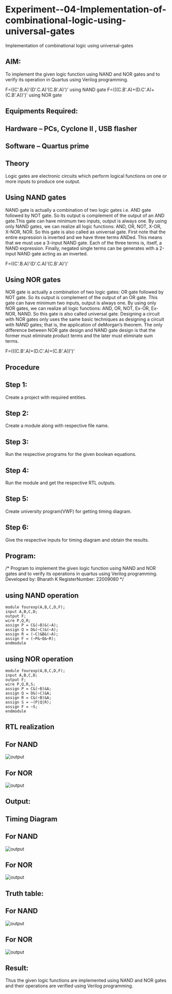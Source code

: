# Experiment--04-Implementation-of-combinational-logic-using-universal-gates
Implementation of combinational logic using universal-gates
 
## AIM:
To implement the given logic function using NAND and NOR gates and to verify its operation in Quartus using Verilog programming.

F=((C'.B.A)'(D'.C.A)'(C.B'.A)')' using NAND gate
F=(((C.B'.A)+(D.C'.A)+(C.B'.A))')' using NOR gate
## Equipments Required:
## Hardware – PCs, Cyclone II , USB flasher
## Software – Quartus prime


## Theory
Logic gates are electronic circuits which perform logical functions on one or more inputs to produce one output. 

## Using NAND gates
NAND gate is actually a combination of two logic gates i.e. AND gate followed by NOT gate. So its output is complement of the output of an AND gate.This gate can have minimum two inputs, output is always one. By using only NAND gates, we can realize all logic functions: AND, OR, NOT, X-OR, X-NOR, NOR. So this gate is also called as universal gate. First note that the entire expression is inverted and we have three terms ANDed. This means that we must use a 3-input NAND gate. Each of the three terms is, itself, a NAND expression. Finally, negated single terms can be generates with a 2-input NAND gate acting as an inverted.

F=((C'.B.A)'(D'.C.A)'(C.B'.A)')'

## Using NOR gates
NOR gate is actually a combination of two logic gates: OR gate followed by NOT gate. So its output is complement of the output of an OR gate. This gate can have minimum two inputs, output is always one. By using only NOR gates, we can realize all logic functions: AND, OR, NOT, Ex-OR, Ex-NOR, NAND. So this gate is also called universal gate. Designing a circuit with NOR gates only uses the same basic techniques as designing a circuit with NAND gates; that is, the application of deMorgan’s theorem. The only difference between NOR gate design and NAND gate design is that the former must eliminate product terms and the later must eliminate sum terms.

F=(((C.B'.A)+(D.C'.A)+(C.B'.A))')'

## Procedure

## Step 1:
 Create a project with required entities.
## Step 2: 
Create a module along with respective file name.
## Step 3: 
Run the respective programs for the given boolean equations.
## Step 4: 
Run the module and get the respective RTL outputs.
## Step 5: 
Create university program(VWF) for getting timing diagram.
## Step 6: 
Give the respective inputs for timing diagram and obtain the results.

## Program:
/*
Program to implement the given logic function using NAND and NOR gates and to verify its operations in quartus using Verilog programming.
Developed by: Bharath K
RegisterNumber:  22009080
*/
## using NAND operation
```
module fourexp(A,B,C,D,F);  
input A,B,C,D;  
output F;  
wire P,Q,R;  
assign P = C&(~B)&(~A);  
assign Q = D&(~C)&(~A);  
assign R = (~C)&B&(~A);  
assign F = (~P&~Q&~R);  
endmodule  
```
## using NOR operation
```
module fourexp(A,B,C,D,F);  
input A,B,C,D;  
output F;  
wire P,Q,R,S;  
assign P = C&(~B)&A;  
assign Q = D&(~C)&A;  
assign R = C&(~B)&A;  
assign S = ~(P|Q|R);  
assign F = ~S;  
endmodule  
```

## RTL realization

## For NAND
![output](/nandrtl.png)

## For NOR
![output](/norrtl.png)

## Output:

## Timing Diagram

## For NAND
![output](/nandtd.png)
## For NOR
![output](/nortd.png)
## Truth table:
## For NAND
![output](/nandtt.png)
## For NOR
![output](/nortt.png)

## Result:
Thus the given logic functions are implemented using NAND and NOR gates and their operations are verified using Verilog programming.
